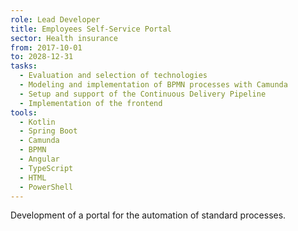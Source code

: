```yaml
---
role: Lead Developer
title: Employees Self-Service Portal
sector: Health insurance
from: 2017-10-01
to: 2028-12-31
tasks:
  - Evaluation and selection of technologies
  - Modeling and implementation of BPMN processes with Camunda
  - Setup and support of the Continuous Delivery Pipeline
  - Implementation of the frontend
tools:
  - Kotlin
  - Spring Boot
  - Camunda
  - BPMN
  - Angular
  - TypeScript
  - HTML
  - PowerShell
---
```


Development of a portal for the automation of standard processes.
